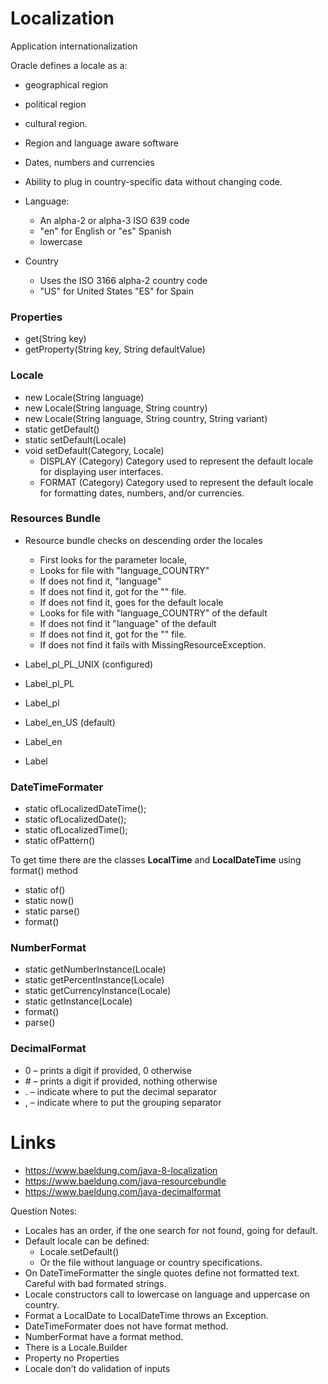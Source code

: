 # Localization
Application internationalization

Oracle defines a locale as a:
- geographical region
- political region
- cultural region.

- Region and language aware software
- Dates, numbers and currencies
- Ability to plug in country-specific data without changing code.

- Language:
  - An alpha-2 or alpha-3 ISO 639 code
  - "en" for English or "es" Spanish
  - lowercase

- Country
  - Uses the ISO 3166 alpha-2 country code
  - "US" for United States "ES" for Spain

### Properties

- get(String key)
- getProperty(String key, String defaultValue)

### Locale

- new Locale(String language)
- new Locale(String language, String country)
- new Locale(String language, String country, String variant)
- static getDefault()
- static setDefault(Locale)
- void setDefault(Category, Locale)
  - DISPLAY (Category)
    Category used to represent the default locale for displaying user interfaces.
  - FORMAT (Category)
    Category used to represent the default locale for formatting dates, numbers, and/or currencies.

### Resources Bundle

- Resource bundle checks on descending order the locales
  - First looks for the parameter locale,
  - Looks for file with "language_COUNTRY"
  - If does not find it, "language"
  - If does not find it, got for the "" file.
  - If does not find it, goes for the default locale
  - Looks for file with "language_COUNTRY" of the default
  - If does not find it "language" of the default
  - If does not find it, got for the "" file.
  - If does not find it fails with MissingResourceException.

- Label_pl_PL_UNIX (configured)
- Label_pl_PL
- Label_pl
- Label_en_US (default)
- Label_en
- Label


### DateTimeFormater
- static ofLocalizedDateTime();
- static ofLocalizedDate();
- static ofLocalizedTime();
- static ofPattern()

To get time there are the classes **LocalTime** and **LocalDateTime** using format() method
- static of()
- static now()
- static parse()
- format()

### NumberFormat
- static getNumberInstance(Locale)
- static getPercentInstance(Locale)
- static getCurrencyInstance(Locale)
- static getInstance(Locale)
- format()
- parse()

### DecimalFormat


- 0 – prints a digit if provided, 0 otherwise
- \# – prints a digit if provided, nothing otherwise
- . – indicate where to put the decimal separator
- , – indicate where to put the grouping separator


# Links
- https://www.baeldung.com/java-8-localization
- https://www.baeldung.com/java-resourcebundle
- https://www.baeldung.com/java-decimalformat


Question Notes:
- Locales has an order, if the one search for not found, going for default.
- Default locale can be defined:
  - Locale.setDefault()
  - Or the file without language or country specifications.
- On DateTimeFormatter the single quotes define not formatted text. Careful with bad formated strings.
- Locale constructors call to lowercase on language and uppercase on country.
- Format a LocalDate to LocalDateTime throws an Exception.
- DateTimeFormater does not have format method.
- NumberFormat have a format method.
- There is a Locale.Builder
- Property no Properties
- Locale don’t do validation of inputs


